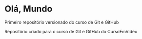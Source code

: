 # Olá, Mundo
 Primeiro repositório versionado do curso de Git e GitHub

 Repositório criado para o curso de Git e GitHub do CursoEmVideo